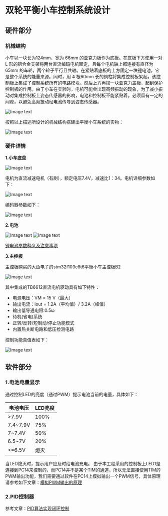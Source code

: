 # 双轮平衡小车控制系统设计

## 硬件部分
### 机械结构
  小车以一块长为124mm，宽为 66mm 的亚克力板作为底板。在底板下方使用一对 L 形的铝合金支架将两台直流编码电机固定，且每个电机轴上都连接有直径为 65mm 的车轮，两个轮子平行且共轴。在紧贴着底板的上方固定一块锂电池，它是整个系统的能量来源。同时，用 4 根60mm 长的铜柱将集成控制板架起，该控制板上集成了控制系统所有的电路模块。然后上方再搭一块亚克力盖板，起到保护控制板的作用。由于小车在实验时，电机可能会出现高频振动的现象，为了减小振动对集成控制板上姿态传感器的影响，电池和控制板不能紧贴着，必须留有一定的间隙，以避免高频振动经电池传导到姿态传感器。

![Image text](image/整体结构示意图.jpg)

按照以上描述所设计的机械结构搭建出平衡小车系统的实物：

![Image text](image/实物图.jpg)

### 硬件详情
**1.小车底盘**

![Image text](image/小车底盘.jpg)

电机为直流减速电机（有刷），额定电压7.4V，减速比1：34。电机详细参数如下：

![Image text](image/电机参数.jpg)

编码器参数如下：

![Image text](image/编码器参数.jpg)

**2.电池**

![Image text](image/电池.jpg)
![Image text](image/电池2.jpg)

[锂电池参数释义及注意事项](https://blog.csdn.net/xiaogu0322/article/details/107993225?spm=1001.2014.3001.5506)

**3.主控板**

主控板购买的大鱼电子的stm32f103c8t6平衡小车主控板B2

![Image text](image/主控板.jpg)

其中集成的TB6612直流电机驱动具有如下特性：
 - 电源电压：VM = 15 V（最大）
 - 输出电流：iout = 1.2A（平均值）/ 3.2A（峰值）
 - 输出低导通电阻:0.5ω
 - 待机(省电)系统
 - 正转/反转/短制动/停止功能模式
 - 内置热关断电路和低压检测电路

控制功能真值表如下：

![Image text](image/控制功能真值表.jpg)

## 软件部分
### 1.电池电量显示
通过控制LED的亮度（通过PWM）提示电池当前的电量，具体如下：

|电池电压|LED亮度|
|--|--|
|>7.9V | 100% |
| 7.4~7.9V| 75% |
| 7~7.4V| 50% |
| 6.5~7V| 20% |
| <=6.5V| 熄灭 |

当LED熄灭时，提示用户应及时给电池充电。
由于本工程采用的控制板上LED1是连接到PC14来控制的，而PC14并不是某个TIM的通道，所以无法直接使用TIM的PWM输出功能，我们需要通过软件在PC14上模拟输出一个PWM信号，具体原理请参考如下文章：[模拟PWM输出的原理](https://blog.csdn.net/qq_53971060/article/details/115606779)


### 2.PID控制器

参考文章：[PID算法实现闭环控制](https://blog.csdn.net/qq_53971060/article/details/118944233?spm=1001.2014.3001.5501)


